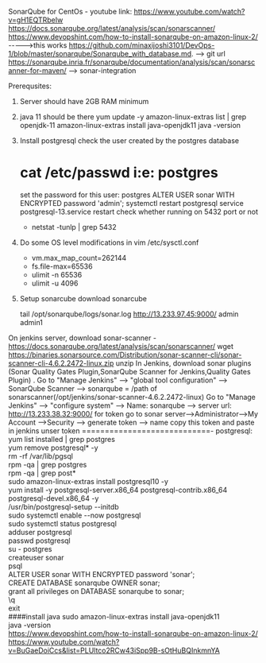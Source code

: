 SonarQube for CentOs - 
youtube link: https://www.youtube.com/watch?v=gH1EQTRbeIw
https://docs.sonarqube.org/latest/analysis/scan/sonarscanner/
https://www.devopshint.com/how-to-install-sonarqube-on-amazon-linux-2/      ----->this works
https://github.com/minaxijoshi3101/DevOps-1/blob/master/sonarqube/Sonarqube_with_database.md.  --> git url
https://sonarqube.inria.fr/sonarqube/documentation/analysis/scan/sonarscanner-for-maven/        --> sonar-integration

Prerequsites:
1. Server should have 2GB RAM minimum
2. java 11 should be there
    yum update -y
    amazon-linux-extras list | grep openjdk-11
    amazon-linux-extras install java-openjdk11
    java -version
3.  Install postgresql
    check the user created by the postgres database
    # cat /etc/passwd i:e: postgres
    set the password for this user: postgres
    ALTER USER sonar WITH ENCRYPTED password 'admin';
    systemctl restart postgresql
    service postgresql-13.service restart
    check whether running on 5432 port or not
    - netstat -tunlp | grep 5432
4. Do some OS level modifications in vim /etc/sysctl.conf
    - vm.max_map_count=262144
    - fs.file-max=65536
    - ulimit -n 65536
    - ulimit -u 4096
5. Setup sonarcube
   download sonarcube
   
   
    tail /opt/sonarqube/logs/sonar.log
    http://13.233.97.45:9000/
    admin admin1
  
  On jenkins server, download sonar-scanner - https://docs.sonarqube.org/latest/analysis/scan/sonarscanner/
  wget https://binaries.sonarsource.com/Distribution/sonar-scanner-cli/sonar-scanner-cli-4.6.2.2472-linux.zip
  unzip
  In Jenkins, download sonar plugins (Sonar Quality Gates Plugin,SonarQube Scanner for Jenkins,Quality Gates Plugin) .
  Go to "Manage Jenkins" --> "global tool configuration" --> SonarQube Scanner --> sonarqube = /path of sonarscanner(/opt/jenkins/sonar-scanner-4.6.2.2472-linux)
  Go to "Manage Jenkins" --> "configure system" --> Name: sonarqube --> server url: http://13.233.38.32:9000/ for token
  go to sonar server-->Administrator-->My Account -->Security --> generate token --> name 
  copy this token and paste in jenkins unser token
  ============================-
  postgresql:
  yum list installed | grep postgres </br>
  yum remove postgresql* -y </br>
  rm -rf /var/lib/pgsql </br>
  rpm -qa | grep postgres </br>
  rpm -qa | grep post* </br>
  sudo amazon-linux-extras install postgresql10 -y </br>
  yum install -y postgresql-server.x86_64 postgresql-contrib.x86_64 postgresql-devel.x86_64 -y </br>
  /usr/bin/postgresql-setup --initdb </br>
  sudo systemctl enable --now postgresql </br>
  sudo systemctl status postgresql </br>
  adduser postgresql </br>
  passwd postgresql </br>
  su - postgres </br>
  createuser sonar </br>
  psql </br>
  ALTER USER sonar WITH ENCRYPTED password 'sonar'; </br>
  CREATE DATABASE sonarqube OWNER sonar; </br>
  grant all privileges on DATABASE sonarqube to sonar; </br>
  \q </br>
  exit </br>
  ####install java
  sudo amazon-linux-extras install java-openjdk11 </br>
  java -version </br>
  https://www.devopshint.com/how-to-install-sonarqube-on-amazon-linux-2/ </br>
  https://www.youtube.com/watch?v=BuGaeDoiCcs&list=PLUltco2RCw43iSpp9B-sOtHuBQInkmnYA
  
